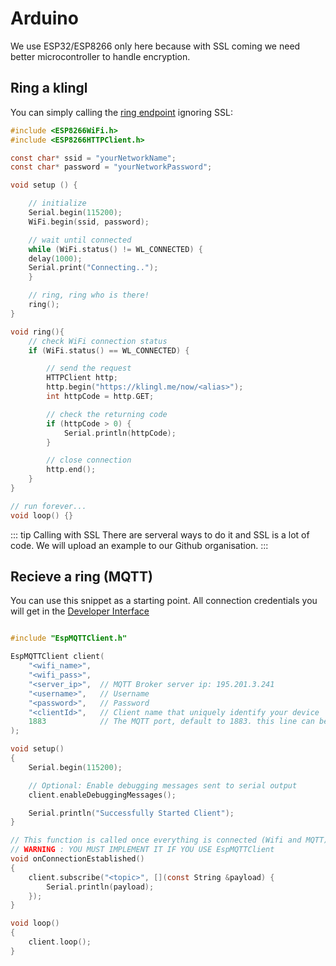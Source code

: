 # Arduino

We use ESP32/ESP8266 only here because with SSL coming we need better microcontroller to handle encryption.

## Ring a klingl

You can simply calling the [ring endpoint](/ring-klingl) ignoring SSL:

```c
#include <ESP8266WiFi.h>
#include <ESP8266HTTPClient.h>

const char* ssid = "yourNetworkName";
const char* password = "yourNetworkPassword";

void setup () {

    // initialize
    Serial.begin(115200);
    WiFi.begin(ssid, password);

    // wait until connected
    while (WiFi.status() != WL_CONNECTED) {
    delay(1000);
    Serial.print("Connecting..");
    }

    // ring, ring who is there!
    ring();
}

void ring(){
    // check WiFi connection status
    if (WiFi.status() == WL_CONNECTED) {

        // send the request
        HTTPClient http;
        http.begin("https://klingl.me/now/<alias>");
        int httpCode = http.GET;

        // check the returning code
        if (httpCode > 0) {
            Serial.println(httpCode);
        }

        // close connection
        http.end();
    }
}

// run forever...
void loop() {}
```

::: tip Calling with SSL
There are serveral ways to do it and SSL is a lot of code. We will upload an example to our Github organisation.
:::

## Recieve a ring (MQTT)

You can use this snippet as a starting point. All connection credentials you will get in the [Developer Interface](/guide/web-client.html)

```c

#include "EspMQTTClient.h"

EspMQTTClient client(
    "<wifi_name>",
    "<wifi_pass>",
    "<server_ip>",  // MQTT Broker server ip: 195.201.3.241
    "<username>",   // Username
    "<password>",   // Password
    "<clientId>",   // Client name that uniquely identify your device
    1883            // The MQTT port, default to 1883. this line can be omitted
);

void setup()
{
    Serial.begin(115200);

    // Optional: Enable debugging messages sent to serial output
    client.enableDebuggingMessages();

    Serial.println("Successfully Started Client");
}

// This function is called once everything is connected (Wifi and MQTT)
// WARNING : YOU MUST IMPLEMENT IT IF YOU USE EspMQTTClient
void onConnectionEstablished()
{
    client.subscribe("<topic>", [](const String &payload) {
        Serial.println(payload);
    });
}

void loop()
{
    client.loop();
}
```
